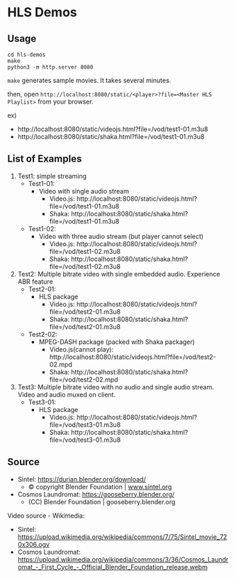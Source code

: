 # HLS Demos

## Usage

```
cd hls-demos
make
python3 -m http.server 8080
```

`make` generates sample movies. It takes several minutes.

then, open `http://localhost:8080/static/<player>?file=<Master HLS Playlist>` from your browser.

ex)
- http://localhost:8080/static/videojs.html?file=/vod/test1-01.m3u8
- http://localhost:8080/static/shaka.html?file=/vod/test1-01.m3u8

## List of Examples

1. Test1: simple streaming
    - Test1-01:
        - Video with single audio stream
            - Video.js: http://localhost:8080/static/videojs.html?file=/vod/test1-01.m3u8
            - Shaka: http://localhost:8080/static/shaka.html?file=/vod/test1-01.m3u8
    - Test1-02:
        - Video with three audio stream (but player cannot select)
            - Video.js: http://localhost:8080/static/videojs.html?file=/vod/test1-02.m3u8
            - Shaka: http://localhost:8080/static/shaka.html?file=/vod/test1-02.m3u8
2. Test2: Multiple bitrate video with single embedded audio. Experience ABR feature
    - Test2-01:
        - HLS package
            - Video.js: http://localhost:8080/static/videojs.html?file=/vod/test2-01.m3u8
            - Shaka: http://localhost:8080/static/shaka.html?file=/vod/test2-01.m3u8
    - Test2-02:
        - MPEG-DASH package (packed with Shaka packager)
            - Video.js(cannot play): http://localhost:8080/static/videojs.html?file=/vod/test2-02.mpd
            - Shaka: http://localhost:8080/static/shaka.html?file=/vod/test2-02.mpd
3. Test3: Multiple bitrate video with no audio and single audio stream. Video and audio muxed on client.
    - Test3-01:
        - HLS package
            - Video.js: http://localhost:8080/static/videojs.html?file=/vod/test3-01.m3u8
            - Shaka: http://localhost:8080/static/shaka.html?file=/vod/test3-01.m3u8


## Source

- Sintel: https://durian.blender.org/download/
    - © copyright Blender Foundation | www.sintel.org
- Cosmos Laundromat: https://gooseberry.blender.org/
    - (CC) Blender Foundation | gooseberry.blender.org

Video source - Wikimedia:

- Sintel: https://upload.wikimedia.org/wikipedia/commons/7/75/Sintel_movie_720x306.ogv
- Cosmos Laundromat: https://upload.wikimedia.org/wikipedia/commons/3/36/Cosmos_Laundromat_-_First_Cycle_-_Official_Blender_Foundation_release.webm
